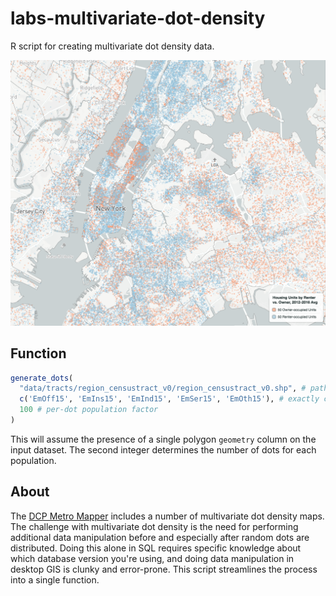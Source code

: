# labs-multivariate-dot-density
R script for creating multivariate dot density data.

![Image](https://github.com/NYCPlanning/labs-multivariate-dot-density/blob/master/screenshot.png?raw=true)

## Function
```R
generate_dots(
  "data/tracts/region_censustract_v0/region_censustract_v0.shp", # path to spatial data file, could be shape or geojson
  c('EmOff15', 'EmIns15', 'EmInd15', 'EmSer15', 'EmOth15'), # exactly case-sensitive names of columns used for multivariate
  100 # per-dot population factor
)
```

This will assume the presence of a single polygon `geometry` column on the input dataset. The second integer determines the number of dots for each population. 

## About
The [DCP Metro Mapper](https://github.com/NYCPlanning/labs-regional-viz) includes a number of multivariate dot density maps. The challenge with multivariate dot density is the need for performing additional data manipulation before and especially after random dots are distributed. Doing this alone in SQL requires specific knowledge about which database version you're using, and doing data manipulation in desktop GIS is clunky and error-prone. This script streamlines the process into a single function.
